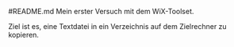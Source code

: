 #README.md
Mein erster Versuch mit dem WiX-Toolset.

Ziel ist es, eine Textdatei in ein Verzeichnis auf dem Zielrechner zu kopieren.